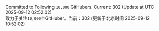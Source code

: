 Committed to Following `10,000` GitHubers. Current: <!-- FOLLOWING_COUNT -->302<!-- FOLLOWING_COUNT --> (Update at UTC <!-- LAST_UPDATED -->2025-09-12 02:52:02<!-- LAST_UPDATED -->)<br>
致力于关注`10,000`个GitHuber。当前：<!-- FOLLOWING_COUNT -->302<!-- FOLLOWING_COUNT --> (更新于北京时间 <!-- LAST_UPDATED_CST -->2025-09-12 10:52:02<!-- LAST_UPDATED_CST -->)
